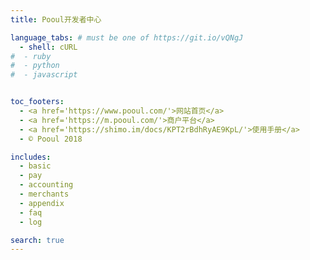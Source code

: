 ```yaml
---
title: Pooul开发者中心

language_tabs: # must be one of https://git.io/vQNgJ
  - shell: cURL
#  - ruby
#  - python
#  - javascript


toc_footers:
  - <a href='https://www.pooul.com/'>网站首页</a>
  - <a href='https://m.pooul.com/'>商户平台</a>
  - <a href='https://shimo.im/docs/KPT2rBdhRyAE9KpL/'>使用手册</a>
  - © Pooul 2018

includes:
  - basic
  - pay
  - accounting
  - merchants
  - appendix
  - faq
  - log

search: true
---
```











